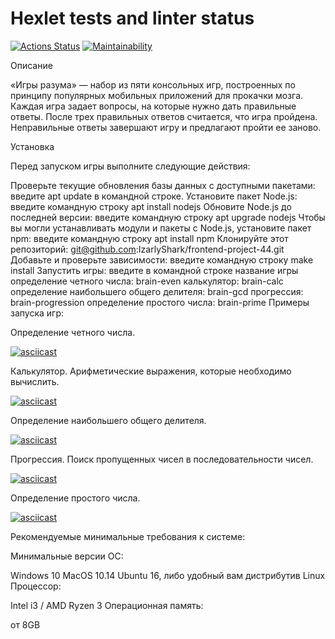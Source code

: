 # Hexlet tests and linter status

[![Actions Status](https://github.com/IzarlyShark/frontend-project-44/workflows/hexlet-check/badge.svg)](https://github.com/IzarlyShark/frontend-project-44/actions) [![Maintainability](https://api.codeclimate.com/v1/badges/da45a578b2212e84641b/maintainability)](https://codeclimate.com/github/IzarlyShark/frontend-project-44/maintainability)

Описание

«Игры разума» — набор из пяти консольных игр, построенных по принципу популярных мобильных приложений для прокачки мозга. Каждая игра задает вопросы, на которые нужно дать правильные ответы. После трех правильных ответов считается, что игра пройдена. Неправильные ответы завершают игру и предлагают пройти ее заново.

Установка

Перед запуском игры выполните следующие действия:

Проверьте текущие обновления базы данных с доступными пакетами: введите apt update в командной строке.
Установите пакет Node.js: введите командную строку apt install nodejs
Обновите Node.js до последней версии: введите командную строку apt upgrade nodejs
Чтобы вы могли устанавливать модули и пакеты с Node.js, установите пакет npm: введите командную строку apt install npm
Клонируйте этот репозиторий: git@github.com:IzarlyShark/frontend-project-44.git
Добавьте и проверьте зависимости: введите командную строку make install
Запустить игры: введите в командной строке название игры
определение четного числа: brain-even
калькулятор: brain-calc
oпределение наибольшего общего делителя: brain-gcd
прогрессия: brain-progression
определение простого числа: brain-prime
Примеры запуска игр:

Определение четного числа.

[![asciicast](https://asciinema.org/a/542915.svg)](https://asciinema.org/a/542915)

Калькулятор. Арифметические выражения, которые необходимо вычислить.

[![asciicast](https://asciinema.org/a/Pjv9LBvTKTvWv7Iju5Xnf8fBx.svg)](https://asciinema.org/a/Pjv9LBvTKTvWv7Iju5Xnf8fBx)

Определение наибольшего общего делителя.

[![asciicast](https://asciinema.org/a/lVHWAugaWk9eY9iLlXKM4Wt0n.svg)](https://asciinema.org/a/lVHWAugaWk9eY9iLlXKM4Wt0n)

Прогрессия. Поиск пропущенных чисел в последовательности чисел.

[![asciicast](https://asciinema.org/a/ssbwQETMRMT6UmzjBdshfnwSt.svg)](https://asciinema.org/a/ssbwQETMRMT6UmzjBdshfnwSt)

Определение простого числа.

[![asciicast](https://asciinema.org/a/5g0KEpZf2TUa4JJLNGk1aFoUh.svg)](https://asciinema.org/a/5g0KEpZf2TUa4JJLNGk1aFoUh)

Рекомендуемые минимальные требования к системе:

Минимальные версии ОС:

Windows 10
MacOS 10.14
Ubuntu 16, либо удобный вам дистрибутив Linux
Процессор:

Intel i3 / AMD Ryzen 3
Операционная память:

от 8GB

